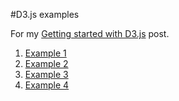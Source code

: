 #D3.js examples

For my [Getting started with D3.js](https://github.com/EyalAr/Tech-Blog-Posts/blob/master/getting-started-with-d3js.markdown) post.

1. [Example 1](http://eyalar.github.io/D3.js-Example/index.html?1!0)
2. [Example 2](http://eyalar.github.io/D3.js-Example/index.html?2!1)
3. [Example 3](http://eyalar.github.io/D3.js-Example/index.html?3!1)
4. [Example 4](http://eyalar.github.io/D3.js-Example/index.html?4!0)

